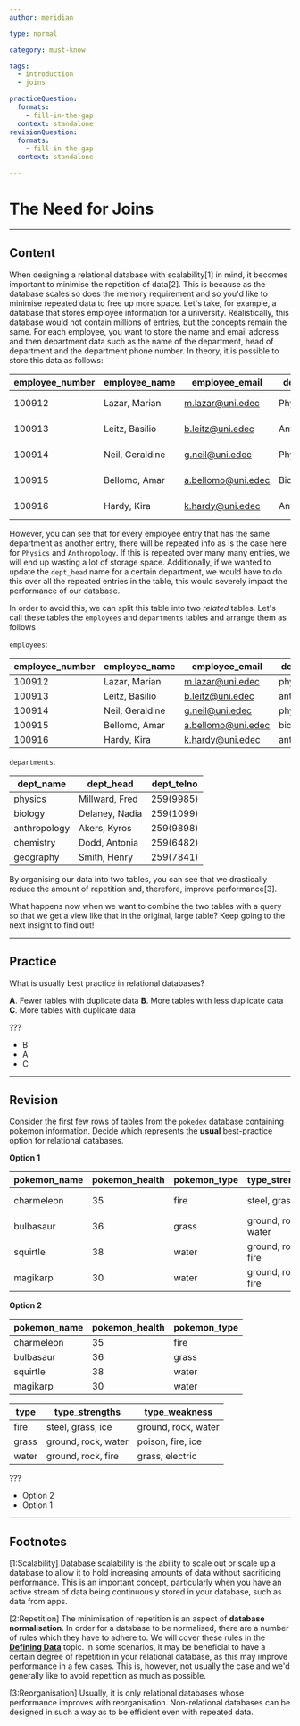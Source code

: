 ```yaml
---
author: meridian

type: normal

category: must-know

tags:
  - introduction
  - joins

practiceQuestion:
  formats:
    - fill-in-the-gap
  context: standalone
revisionQuestion:
  formats:
    - fill-in-the-gap
  context: standalone

---
```


# The Need for Joins

---

## Content

When designing a relational database with scalability[1] in mind, it becomes important to minimise the repetition of data[2]. This is because as the database scales so does the memory requirement and so you'd like to minimise repeated data to free up more space.
Let's take, for example, a database that stores employee information for a university. Realistically, this database would not contain millions of entries, but the concepts remain the same.
For each employee, you want to store the name and email address and then department data such as the name of the department, head of department and the department phone number. In theory, it is possible to store this data as follows:

| employee_number | employee_name   | employee_email     | dept_name    | dept_head      | dept_telno |
|-----------------|-----------------|--------------------|--------------|----------------|------------|
| 100912          | Lazar, Marian   | m.lazar@uni.edec   | Physics      | Millward, Fred | 259(9985)  |
| 100913          | Leitz, Basilio  | b.leitz@uni.edec   | Anthropology | Akers, Kyros   | 259(9898)  |
| 100914          | Neil, Geraldine | g.neil@uni.edec    | Physics      | Millward, Fred | 259(9985)  |
| 100915          | Bellomo, Amar   | a.bellomo@uni.edec | Biology      | Delaney, Nadia | 259(1099)  |
| 100916          | Hardy, Kira     | k.hardy@uni.edec   | Anthropology | Akers, Kyros   | 259(9898)  |

However, you can see that for every employee entry that has the same department as another entry, there will be repeated info as is the case here for `Physics` and `Anthropology`. If this is repeated over many many entries, we will end up wasting a lot of storage space. Additionally, if we wanted to update the `dept_head` name for a certain department, we would have to do this over all the repeated entries in the table, this would severely impact the performance of our database.

In order to avoid this, we can split this table into two *related* tables. Let's call these tables the `employees` and `departments` tables and arrange them as follows

`employees`:

| employee_number | employee_name   | employee_email     | department   |
|-----------------|-----------------|--------------------|--------------|
| 100912          | Lazar, Marian   | m.lazar@uni.edec   | physics      |
| 100913          | Leitz, Basilio  | b.leitz@uni.edec   | anthropology |
| 100914          | Neil, Geraldine | g.neil@uni.edec    | physics      |
| 100915          | Bellomo, Amar   | a.bellomo@uni.edec | biology      |
| 100916          | Hardy, Kira     | k.hardy@uni.edec   | anthropology |

`departments`:

| dept_name    | dept_head      | dept_telno |
|--------------|----------------|------------|
| physics      | Millward, Fred | 259(9985)  |
| biology      | Delaney, Nadia | 259(1099)  |
| anthropology | Akers, Kyros   | 259(9898)  |
| chemistry    | Dodd, Antonia  | 259(6482)  |
| geography    | Smith, Henry   | 259(7841)  |

By organising our data into two tables, you can see that we drastically reduce the amount of repetition and, therefore, improve performance[3].

What happens now when we want to combine the two tables with a query so that we get a view like that in the original, large table? Keep going to the next insight to find out!

---

## Practice

What is usually best practice in relational databases?

**A**. Fewer tables with duplicate data
**B**. More tables with less duplicate data
**C**. More tables with duplicate data

???

- B 
- A
- C

---

## Revision

Consider the first few rows of tables from the `pokedex` database containing pokemon information. Decide which represents the **usual** best-practice option for relational databases.

**Option 1**

| pokemon_name | pokemon_health | pokemon_type | type_strengths      | type_weakness       |
|--------------|----------------|--------------|---------------------|---------------------|
| charmeleon   | 35             | fire         | steel, grass, ice   | ground, rock, water |
| bulbasaur    | 36             | grass        | ground, rock, water | poison, fire, ice   |
| squirtle     | 38             | water        | ground, rock, fire  | grass, electric     |
| magikarp     | 30             | water        | ground, rock, fire  | grass, electric     |


**Option 2**

| pokemon_name | pokemon_health | pokemon_type |
|--------------|----------------|--------------|
| charmeleon   | 35             | fire         |
| bulbasaur    | 36             | grass        |
| squirtle     | 38             | water        |
| magikarp     | 30             | water        |

| type  | type_strengths      | type_weakness       |
|-------|---------------------|---------------------|
| fire  | steel, grass, ice   | ground, rock, water |
| grass | ground, rock, water | poison, fire, ice   |
| water | ground, rock, fire  | grass, electric     |

???

- Option 2 
- Option 1

---

## Footnotes
[1:Scalability]
Database scalability is the ability to scale out or scale up a database to allow it to hold increasing amounts of data without sacrificing performance. This is an important concept, particularly when you have an active stream of data being continuously stored in your database, such as data from apps.

[2:Repetition]
The minimisation of repetition is an aspect of **database normalisation**. In order for a database to be normalised, there are a number of rules which they have to adhere to. We will cover these rules in the [**Defining Data**](https://app.enkipro.com/course/ddl) topic.
In some scenarios, it may be beneficial to have a certain degree of repetition in your relational database, as this may improve performance in a few cases. This is, however, not usually the case and we'd generally like to avoid repetition as much as possible.

[3:Reorganisation]
Usually, it is only relational databases whose performance improves with reorganisation. Non-relational databases can be designed in such a way as to be efficient even with repeated data.